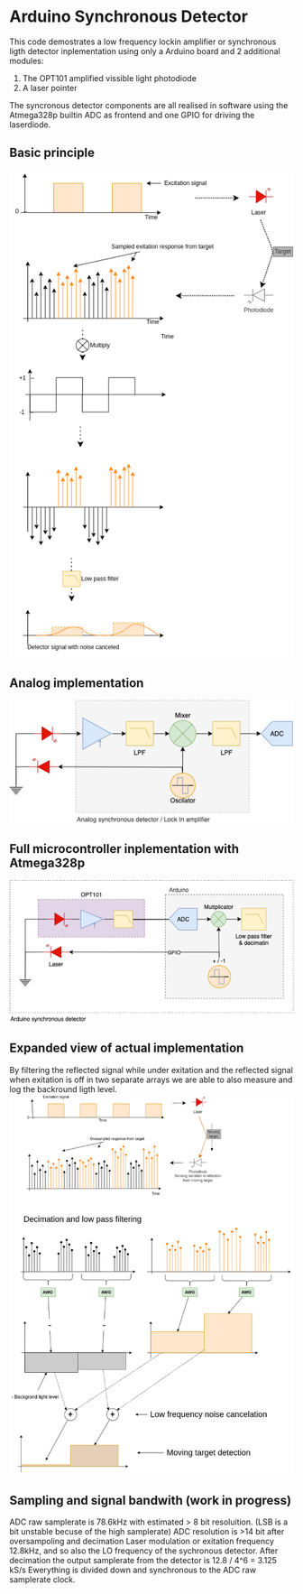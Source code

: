 # Arduino Synchronous Detector

This code demostrates a low frequency lockin amplifier or synchronous ligth detector inplementation using only a Arduino board and 2 additional modules: 
  1. The OPT101 amplified vissible light photodiode 
  2. A laser pointer 
  
The syncronous detector components are all realised in software 
using the Atmega328p builtin ADC as frontend and one GPIO for driving the laserdiode.

## Basic principle

![Basic principle](specs/lockin_detector-Signals.drawio.png)


## Analog implementation
![Analog Synchronous detector](specs/Analog_detector.png)


## Full microcontroller inplementation with Atmega328p
![Arduino Synchronous detector](specs/Arduino_detector.png)

## Expanded view of actual implementation
By filtering the reflected signal while under exitation and the reflected signal when exitation is off in two separate arrays we are able to also measure and log the backround ligth level.
![Signals_alt](specs/lockin_detector-Signals_alt.drawio.png)


##  Sampling and signal bandwith (work in progress)
ADC raw samplerate is 78.6kHz with estimated > 8 bit resoluition. 
(LSB is a bit unstable becuse of the high samplerate)
ADC resolution is >14 bit after oversampoling and decimation
Laser modulation or exitation frequency 12.8kHz, and so also the LO frequency of the sychronous detector.
After decimation the output samplerate from the detector is 12.8 / 4^6 = 3.125 kS/s
Ewerything is divided down and synchronous to the ADC raw samplerate clock.
  
  
